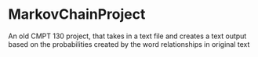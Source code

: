 # MarkovChainProject
An old CMPT 130 project, that takes in a text file and creates a text output based on the probabilities created by the word relationships in original text
